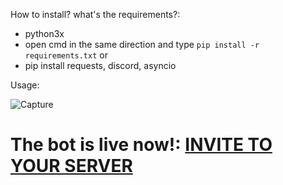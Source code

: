 How to install? what's the requirements?:
- python3x
- open cmd in the same direction and type
``pip install -r requirements.txt`` or
- pip install requests, discord, asyncio

Usage:

![Capture](https://user-images.githubusercontent.com/62406629/122186802-b27ac400-ce8e-11eb-9cb5-e04f2ade4932.PNG)



# The bot is live now!: [INVITE TO YOUR SERVER](https://discord.com/api/oauth2/authorize?client_id=752660836153163846&permissions=2147875904&scope=bot)
